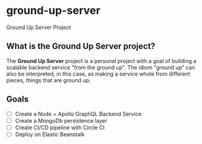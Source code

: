 # ground-up-server
Ground Up Server Project

## What is the Ground Up Server project?
The **Ground Up Server** project is a personal project with a goal of building a scalable backend service "from the ground up". The idiom "ground up" can also be interpreted, in this case, as making a service whole from different pieces, things that are ground up.

## Goals
- [ ] Create a Node + Apollo GraphQL Backend Service
- [ ] Create a MongoDb persistence layer
- [ ] Create CI/CD pipeline with Circle CI
- [ ] Deploy on Elastic Beanstalk
